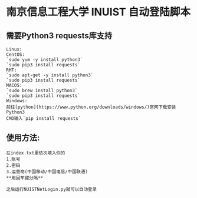 南京信息工程大学 INUIST 自动登陆脚本
====
需要Python3 requests库支持
----
    Linux:
    CentOS:
    `sudo yum -y install python3`
    `sudo pip3 install requests`
    RHT:
    `sudo apt-get -y install python3`
    `sudo pip3 install requests`
    MACOS:
    `sudo brew install python3`
    `sudo pip3 install requests`
    Windows:
    前往[python](https://www.python.org/downloads/windows/)官网下载安装Python3
    CMD输入`pip install requests`

使用方法:
----
    在index.txt里依次填入你的
    1.账号
    2.密码
    3.运营商(中国移动/中国电信/中国联通)
    **用回车键分隔**

    之后运行NUISTNetLogin.py就可以自动登录
